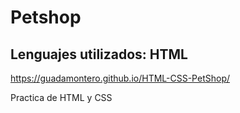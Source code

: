 # Petshop
## Lenguajes utilizados: HTML

https://guadamontero.github.io/HTML-CSS-PetShop/

Practica de HTML y CSS
